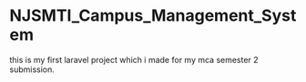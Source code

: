 # NJSMTI_Campus_Management_System
 this is my first laravel project which i made for my mca semester 2 submission.
